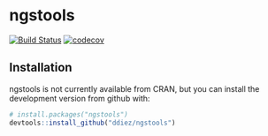 # ngstools

[![Build Status](https://travis-ci.org/ddiez/ngstools.svg?branch=master)](https://travis-ci.org/ddiez/ngstools)
[![codecov](https://codecov.io/gh/ddiez/ngstools/branch/master/graph/badge.svg)](https://codecov.io/gh/ddiez/ngstools)

## Installation

ngstools is not currently available from CRAN, but you can install the development version from github with:

```R
# install.packages("ngstools")
devtools::install_github("ddiez/ngstools")
```
